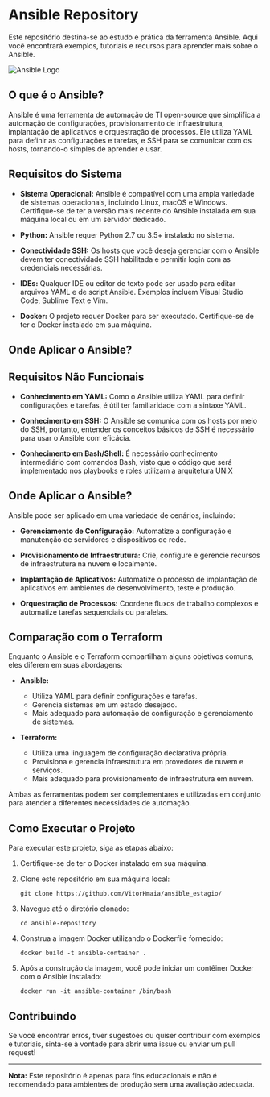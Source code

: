 # Ansible Repository

Este repositório destina-se ao estudo e prática da ferramenta Ansible. Aqui você encontrará exemplos, tutoriais e recursos para aprender mais sobre o Ansible.

![Ansible Logo](https://miro.medium.com/v2/resize:fit:1400/1*hdwjXl1x4Q3VXmL7UG1XrQ.png)

## O que é o Ansible?

Ansible é uma ferramenta de automação de TI open-source que simplifica a automação de configurações, provisionamento de infraestrutura, implantação de aplicativos e orquestração de processos. Ele utiliza YAML para definir as configurações e tarefas, e SSH para se comunicar com os hosts, tornando-o simples de aprender e usar.

## Requisitos do Sistema

- **Sistema Operacional:** Ansible é compatível com uma ampla variedade de sistemas operacionais, incluindo Linux, macOS e Windows. Certifique-se de ter a versão mais recente do Ansible instalada em sua máquina local ou em um servidor dedicado.

- **Python:** Ansible requer Python 2.7 ou 3.5+ instalado no sistema.

- **Conectividade SSH:** Os hosts que você deseja gerenciar com o Ansible devem ter conectividade SSH habilitada e permitir login com as credenciais necessárias.

- **IDEs:** Qualquer IDE ou editor de texto pode ser usado para editar arquivos YAML e de script Ansible. Exemplos incluem Visual Studio Code, Sublime Text e Vim.

- **Docker:** O projeto requer Docker para ser executado. Certifique-se de ter o Docker instalado em sua máquina.

## Onde Aplicar o Ansible?

## Requisitos Não Funcionais

- **Conhecimento em YAML:** Como o Ansible utiliza YAML para definir configurações e tarefas, é útil ter familiaridade com a sintaxe YAML.
  
- **Conhecimento em SSH:** O Ansible se comunica com os hosts por meio do SSH, portanto, entender os conceitos básicos de SSH é necessário para usar o Ansible com eficácia.

- **Conhecimento em Bash/Shell:** É necessário conhecimento intermediário com comandos Bash, visto que o código que será implementado nos playbooks e roles utilizam a arquitetura UNIX

## Onde Aplicar o Ansible?

Ansible pode ser aplicado em uma variedade de cenários, incluindo:

- **Gerenciamento de Configuração:** Automatize a configuração e manutenção de servidores e dispositivos de rede.
  
- **Provisionamento de Infraestrutura:** Crie, configure e gerencie recursos de infraestrutura na nuvem e localmente.
  
- **Implantação de Aplicativos:** Automatize o processo de implantação de aplicativos em ambientes de desenvolvimento, teste e produção.
  
- **Orquestração de Processos:** Coordene fluxos de trabalho complexos e automatize tarefas sequenciais ou paralelas.

## Comparação com o Terraform

Enquanto o Ansible e o Terraform compartilham alguns objetivos comuns, eles diferem em suas abordagens:

- **Ansible:**
  - Utiliza YAML para definir configurações e tarefas.
  - Gerencia sistemas em um estado desejado.
  - Mais adequado para automação de configuração e gerenciamento de sistemas.

- **Terraform:**
  - Utiliza uma linguagem de configuração declarativa própria.
  - Provisiona e gerencia infraestrutura em provedores de nuvem e serviços.
  - Mais adequado para provisionamento de infraestrutura em nuvem.

Ambas as ferramentas podem ser complementares e utilizadas em conjunto para atender a diferentes necessidades de automação.

## Como Executar o Projeto

Para executar este projeto, siga as etapas abaixo:

1. Certifique-se de ter o Docker instalado em sua máquina.

2. Clone este repositório em sua máquina local:
   ```
   git clone https://github.com/VitorHmaia/ansible_estagio/
   ```
   
3. Navegue até o diretório clonado:
   ```
   cd ansible-repository
   ```
   
4. Construa a imagem Docker utilizando o Dockerfile fornecido:
   ```
   docker build -t ansible-container .
   ```
5. Após a construção da imagem, você pode iniciar um contêiner Docker com o Ansible instalado:
   ```
   docker run -it ansible-container /bin/bash
   ```

## Contribuindo

Se você encontrar erros, tiver sugestões ou quiser contribuir com exemplos e tutoriais, sinta-se à vontade para abrir uma issue ou enviar um pull request!

---

**Nota:** Este repositório é apenas para fins educacionais e não é recomendado para ambientes de produção sem uma avaliação adequada.

